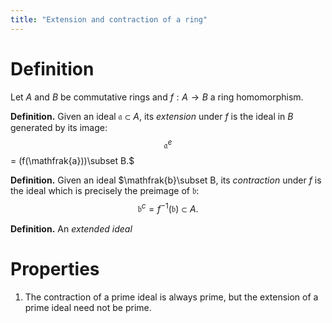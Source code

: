 ```yaml
---
title: "Extension and contraction of a ring"
---
```


# Definition
Let $A$ and $B$ be commutative rings and $f:A\to B$ a ring homomorphism.

**Definition.** Given an ideal $\mathfrak{a}\subset A$, its _extension_ under $f$ is the ideal in $B$ generated by its image: $$\mathfrak{a}^e$$= (f(\mathfrak{a}))\subset B.$

**Definition.** Given an ideal $\mathfrak{b}\subset B, its _contraction_ under $f$ is the ideal which is precisely the preimage of $\mathfrak{b}$: $$\mathfrak{b}^c=f^{-1}(\mathfrak{b})\subset A.$$

**Definition.** An _extended ideal_

# Properties
1. The contraction of a prime ideal is always prime, but the extension of a prime ideal need not be prime.